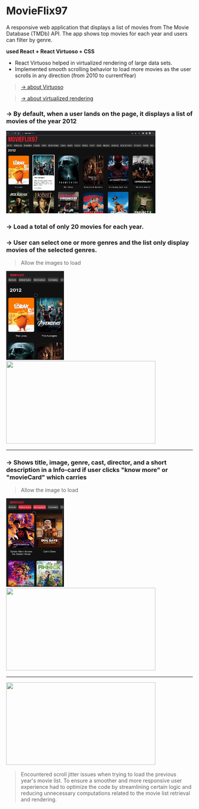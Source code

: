 

# MovieFlix97


A responsive web application that displays a list of movies from The Movie Database (TMDb) API. The app shows top movies for each year and users can filter by genre.

**used React + React Virtuoso + CSS**


- React Virtuoso helped in virtualized rendering of large data sets. 
- Implemented smooth scrolling behavior to load more movies as the user scrolls in any direction (from 2010 to currentYear)

> [→ about Virtuoso](https://virtuoso.dev/)

> [→ about virtualized rendering](https://betterprogramming.pub/virtualized-rendering-from-scratch-in-react-34c2ad482b16)
  
### →  By default, when a user lands on the page, it displays a list of movies of the year 2012

<img src="https://github.com/MNaushad97/movieFlix97/blob/main/web_prevNext_demo.gif" width="403" height="223" />


### →  Load a total of only 20 movies for each year.
### →  User can select one or more genres and the list only display movies of the selected genres.

> Allow the images to load


<span> <img src="https://github.com/MNaushad97/movieFlix97/blob/main/mobile_scroll_genre_demo.gif" width="156" height="239.28" />  </span>
<img src="https://github.com/MNaushad97/movieFlix97/blob/main/web_genre_demo.gif" width="403" height="223" />




-----------------------------------------------------------------------------------------------------------------------------------------------------------

### →  Shows title, image, genre, cast, director, and a short description in a Info-card if user clicks "know more" or "movieCard" which carries 

> Allow the image to load

<span> <img src="https://github.com/MNaushad97/movieFlix97/blob/main/mobile_infoCard_close.gif" width="156" height="239.28" />  </span>
<img src="https://github.com/MNaushad97/movieFlix97/blob/main/web_infoCard_demo.gif" width="403" height="223" />






-----------------------------------------------------------------------------------------------------------------------------------------------------------

<img src="https://github.com/MNaushad97/movieFlix97/blob/main/web_infinite_scroll.gif" width="403" height="223" />



> Encountered scroll jitter issues when trying to load the previous year's movie list. To ensure a smoother and more responsive user experience had to optimize the code by streamlining certain logic and reducing unnecessary computations related to the movie list retrieval and rendering. 
